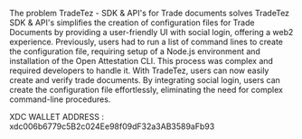 The problem TradeTez - SDK & API's for Trade documents solves
TradeTez SDK & API's simplifies the creation of configuration files for Trade Documents by providing a user-friendly UI with social login, offering a web2 experience. Previously, users had to run a list of command lines to create the configuration file, requiring setup of a Node.js environment and installation of the Open Attestation CLI. This process was complex and required developers to handle it.
With TradeTez, users can now easily create and verify trade documents. By integrating social login, users can create the configuration file effortlessly, eliminating the need for complex command-line procedures.


XDC WALLET ADDRESS : xdc006b6779c5B2c024Ee98f09dF32a3AB3589aFb93

